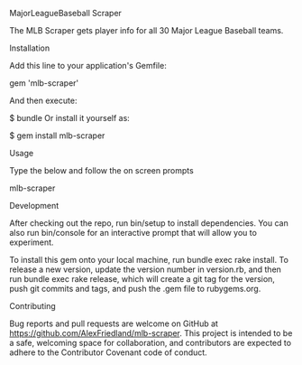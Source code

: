 MajorLeagueBaseball Scraper

The MLB Scraper gets player info for all 30 Major League Baseball teams.

Installation

Add this line to your application's Gemfile:

gem 'mlb-scraper'

And then execute:

$ bundle
Or install it yourself as:

$ gem install mlb-scraper

Usage

Type the below and follow the on screen prompts

mlb-scraper

Development

After checking out the repo, run bin/setup to install dependencies. You can also run bin/console for an interactive prompt that will allow you to experiment.

To install this gem onto your local machine, run bundle exec rake install. To release a new version, update the version number in version.rb, and then run bundle exec rake release, which will create a git tag for the version, push git commits and tags, and push the .gem file to rubygems.org.

Contributing

Bug reports and pull requests are welcome on GitHub at https://github.com/AlexFriedland/mlb-scraper. This project is intended to be a safe, welcoming space for collaboration, and contributors are expected to adhere to the Contributor Covenant code of conduct.
